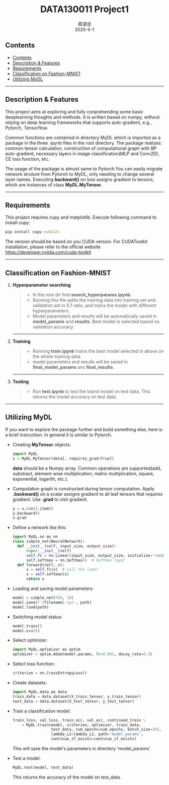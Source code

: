 <h1 align="center">DATA130011 Project1</h1>

<div align="center">周语诠</div>
<div align="center">2025-5-1</div>

## Contents

- [Contents](#contents)
- [Description \& Features](#description--features)
- [Requirements](#requirements)
- [Classification on Fashion-MNIST](#classification-on-fashion-mnist)
- [Utilizing MyDL](#utilizing-mydl)

***

## Description & Features

This project aims at exploring and fully conprehending some basic deeplearning thoughts and methods. It is written based on numpy, without relying on deep learning frameworks that supports auto-gradient, e.g., Pytorch, Tensorflow.

Common functions are contained in directory MyDL which is imported as a package in the three .ipynb files in the root directory. The package realizes: common tensor calculation, construction of computational graph with BP auto-gradient, necessary layers in image classification(MLP and Conv2D), CE loss function, etc.

The usage of the package is almost same to Pytorch.You can easily migrate network struture from Pytorch to MyDL, only needing to change several layer names. Executing **backward()** on loss assigns gradient to tensors, which are instances of class **MyDL.MyTensor**.

***

## Requirements

This project requires cupy and matplotlib. Execute following command to install cupy:

```cmd
pip install cupy-cuda12x
```

The version should be based on you CUDA version. For CUDAToolkit installation, please refer to the official website <a href="https://developer.nvidia.com/cuda-toolkit">https://developer.nvidia.com/cuda-toolkit</a>

***

## Classification on Fashion-MNIST

1. **Hyperparameter searching**

    > - In the root dir find **search_hyperparams.ipynb**.
    > - Running this file splits the training data into training set and validation set in 5:1 ratio, and trains the model with different hyperparameters.
    > - Model parameters and results will be automatically saved in **model_params** and **results**. Best model is selected based on validation accuracy.

    ***

2. **Training**

    > - Running **train.ipynb** trains the best model selected in above on the whole training data.
    > - model parameters and results will be saved in **final_model_params** ans **final_results**.

    ***

3. **Testing**

    > - Run **test.ipynb** to test the traind model on test data. This returns the model accuracy on test data.

***

## Utilizing MyDL

If you want to explore the package further and build something else, here is a brief instruction. In general it is similar to Pytorch.

- Creating **MyTensor** objects:
  
    ```Python
    import MyDL
    x = MyDL.MyTensor(data[, requires_grad=True])
    ```

    **data** should be a Numpy array.
    Common operations are supported(add, substract, element-wise multiplication, matrix multiplication, square, exponential, logarith, etc.).
- Computation graph is constructed during tensor computation. Apply **.backward()** on a scalar assigns gradient to all leaf tensors that requires gradient. Use **.grad** to visit gradient.

    ```Python
    y = x.sum().item()
    y.backward()
    x.grad
    ```

- Define a network like this:
  
  ```Python
  import MyDL.nn as nn
  class simple_net(NeuralNetwork):
    def __init__(self, input_size, output_size):
        super.__init__(self)
        self.fc = nn.Linear(input_size, output_size, initialize='random')  # FC layer
        self.softmax = nn.Softmax()  # Softmax layer
    def forward(self, x):
        x = self.fc(x)  # call the layer
        x = self.softmax(x)
        return x
  ```

- Loading and saving model parameters:

    ```Python
    model = simple_net(784, 10)
    model.save(f'{filename}.npz', path)
    model.load(path)
    ```

- Switching model status:

    ```Python
    model.train()
    model.eval()
    ```

- Select optimizer:

    ```Python
    import MyDL.optimizer as optim
    optimizer = optim.Adam(model.params, lr=0.001, decay_rate=0.3)
    ```

- Select loss function:

    ```Python
    criterion = nn.CrossEntropyLoss()
    ```

- Create datasets:

    ```Python
    import MyDL.data as data
    train_data = data.dataset(X_train_tensor, y_train_tensor)
    test_data = data.dataset(X_test_tensor, y_test_tensor)
    ```

- Train a classification model:

    ```Python
    train_loss, val_loss, train_acc, val_acc, continued_train \
        = MyDL.train(model, criterion, optimizer, train_data, 
                     test_data, num_epochs=num_epochs, batch_size=256, 
                     lambda_L2=lambda_L2, path='model_params', 
                     continue_if_exists=continue_if_exists)
    ```

    This will save the model's parameters in directory 'model_params'.

- Test a model:

    ```Python
    MyDL.test(model, test_data)
    ```

    This returns the accuracy of the model on test_data.

